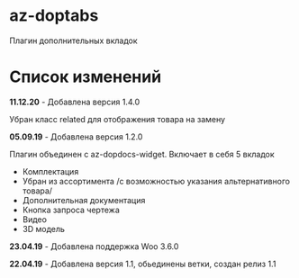 # az-doptabs
Плагин дополнительных вкладок

# Список изменений

**11.12.20** - Добавлена версия 1.4.0

Убран класс related для отображения товара на замену

**05.09.19** - Добавлена версия 1.2.0

Плагин объединен с az-dopdocs-widget.
Включает в себя 5 вкладок
* Комплектация
* Убран из ассортимента /с возможностью указания альтернативного товара/
* Дополнительная документация
* Кнопка запроса чертежа
* Видео
* 3D модель


**23.04.19** - Добавлена поддержка Woo 3.6.0

**22.04.19** - Добавлена версия 1.1, обьединены ветки, создан релиз 1.1
